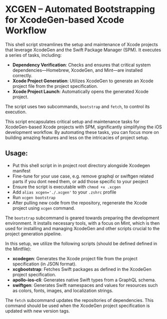 
XCGEN – Automated Bootstrapping for XcodeGen-based Xcode Workflow
==================================================================

This shell script streamlines the setup and maintenance of Xcode projects that leverage XcodeGen and the Swift Package Manager (SPM). It executes a 
series of tasks, including:

*   **Dependency Verification**: Checks and ensures that critical system dependencies—Homebrew, XcodeGen, and Mint—are installed correctly.
*   **Xcode Project Generation**: Utilizes XcodeGen to generate an Xcode project file from the project specification.
*   **Xcode Project Launch**: Automatically opens the generated Xcode project.

The script uses two subcommands, `bootstrap` and `fetch`, to control its execution.

This script encapsulates critical setup and maintenance tasks for XcodeGen-based Xcode projects with SPM, significantly simplifying the iOS 
development workflow. By automating these tasks, you can focus more on building amazing features and less on the intricacies of project setup.

Usage:
------

- Put this shell script in in project root directory alongside Xcodegen manifest
- Fine-tune for your use case, e.g. remove graphql or swiftgen related parts if you dont need them, or add those specific to your peoject
- Ensure the script is executable with `chmod +x .xcgen`
- Add `alias xcgen='./.xcgen'` to your `.zshrc` profile
- Run `xcgen bootstrap`
- After pulling new code from the repository, regenerate the Xcode project using `xcgen` command.

The `bootstrap` subcommand is geared towards preparing the development environment. It installs necessary tools, with a focus on Mint, which is then 
used for installing and managing XcodeGen and other scripts crucial to the project generation pipeline.

In this setup, we utilize the following scripts (should be defined defined in the Mintfile):

*   **xcodegen**: Generates the Xcode project file from the project specification (in JSON format).
*   **xcgbootstrap**: Fetches Swift packages as defined in the XcodeGen project specification.
*   **apollo-ios-cli**: Generates native Swift types from a GraphQL schema.
*   **swiftgen**: Generates Swift namespaces and values for resources such as colors, fonts, images, and localization strings.

The `fetch` subcommand updates the repositories of dependencies. This command should be used when the XcodeGen project specification is updated with 
new version tags.

